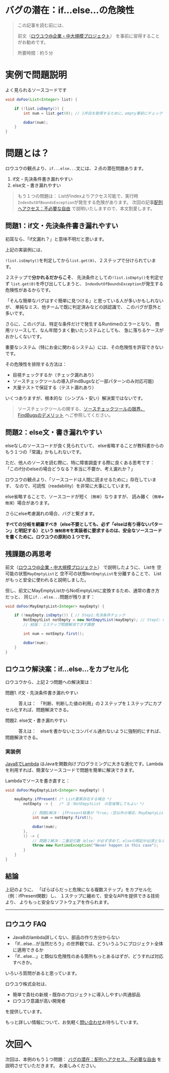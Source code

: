 # バグの潜在：if...else...の危険性

> この記事を読む前には、
>
> 前文（[ロウユウ@企業・中大規模プロジェクト](?ロウユウ_in_java_enterprise/ロウユウCollection)）
> を事前に習得することがお勧めです。
>
> 所要時間：約５分

# 実例で問題説明

よく見られるソースコードです

```java
void doFoo(List<Integer> list) {

    if (!list.isEmpty()) {
        int num = list.get(0); // 1件目を取得するために、empty事前にチェックする必要。

        doBar(num);
    }
}
```


# 問題とは？

ロウユウの観点より、`if...else...`文には、２点の潜在問題あります。

1. if文・先決条件書き漏れやすい
2. else文・書き漏れやすい

> もう１つの問題は：
> Listがindexよりアクセス可能で、実行時`IndexOutOfBoundsException`が発生する危険があります。
> 次回の記事[配列へアクセス：不必要な自由](?ロウユウ_in_java/ロウユウIndexOutOfBound_not_open)
> で説明いたしますので、本文割愛します。


## 問題1：if文・先決条件書き漏れやすい

初耳なら、「if文漏れ？」と意味不明だと思います。

上記の実装例には、

`!list.isEmpty()`を判定してから`list.get(0)`、２ステップで分けられています。

２ステップで**分かれるだからこそ**、
先決条件としての`!list.isEmpty()`を判定せず
`list.get(0)`を呼び出してしまうと、
`IndexOutOfBoundsException`が発生する危険性があるからです。

「そんな簡単なバグはすぐ簡単に見つける」と思っている人が多いかもしれないが、
単純なミス、他チームで既に判定済みなどの誤認識で、
このバグが意外と多いです。

さらに、このバグは、特定な条件だけで発生するRuntimeのエラーとなり、
商用リリースして、なん年間うまく動いたシステムとしても、
急に落ちるケースがおかしくないです。

重要なシステム（特にお金に関わるシステム）には、その危険性を許容できないです。

その危険性を排除する方法は：

- 目視チェックするか（チェック漏れあり）
- ソースチェックツールの導入(FindBugsなど一部パターンのみ対応可能)
- 大量テストで保証する（テスト漏れあり）

いくつありますが、根本的な（シンプル・安い）解決案ではないです。

> ソースチェックツールの関する、[ソースチェックツールの限界、FindBugsのデメリット](?ロウユウ_in_java/CodeAnalysisTools_not_open)
> へご参照してください。

## 問題2：else文・書き漏れやすい

elseなしのソースコードが良く見られていて、
else省略することが教科書からのもう１つの「常識」かもしれないです。

ただ、他人のソースを読む際に、特に障害調査する際に良くある思考です：
「このif分のelseの場合どうなる？本当に不要か、考え漏れか？」

ロウユウの観点より、「ソースコードは人間に読ませるために」存在しています、
なので、可読性（readability）を非常に大事にしています。

else省略することで、ソースコードが短く（`簡単`）なりますが、
読み難く（`簡単≠簡潔`）場合があります。

さらにelse考慮漏れの場合、バグと繋ぎます。

**すべての分岐を網羅すべき（else不要としても、必ず「elseは有り得ないパターン」と明記する）という
`強制思考`を実装者に要求するのは、安全なソースコードを書くために、ロウユウの原則の１つです。**

## 残課題の再思考

前文（[ロウユウ@企業・中大規模プロジェクト](?ロウユウ_in_java_enterprise/ロウユウCollection)）
で説明したように、
Listを
空可能の状態`MayEmptyList`と
空不可の状態`NotEmptyList`を分離することで、
Listがもっと安全に使われると説明しました。

但し、前文にMayEmptyListからNotEmptyListに変換するため、通常の書き方だっと、
同じ`if...else...`問題が残ります：

```java
void doFoo(MayEmptyList<Integer> mayEmpty) {

    if (!mayEmpty.isEmpty()) { // Step1:先決条件チェック
        NotEmpytList notEmpty = new NotEmpytList(mayEmpty); // Step2: mayEmptyは空ならException
        // 結論： 2ステップ問題解消できず課題

        int num = notEmpty.first();

        doBar(num);
    }
}
```

## ロウユウ解決案：if...else...をカプセル化

ロウユウから、上記２つ問題への解決案は：

問題1. if文・先決条件書き漏れやすい

　　　答えは：　「判断、判断した値の利用」の２ステップを１ステップにカプセル化すれば、問題解決できる。

問題2. else文・書き漏れやすい

　　　答えは：　elseを書かないとコンパイル通れないように強制的にすれば、問題解決できる。


### 実装例

[Java8でLambda](http://www.oracle.com/technetwork/jp/articles/java/architect-lambdas-part1-2080972-ja.html)
はJavaを関数向けプログラミングに大きな進化です。Lambdaを利用すれば、簡潔なソースコードで問題を簡単に解決できます。

Lambdaでソースを書き直すと：

```java
void doFoo(MayEmptyList<Integer> mayEmpty) {

    mayEmpty.ifPresent( /* List要素存在する場合 */
        notEmpty -> {   /* 注：NotEmpytList　の型省略してもよい */

            // 問題1解決： ifPresent結果が「true」:空以外の場合、MayEmptyListではなく、空ではないと保証したNotEmpytListが同時に提供されるので、２ステップ問題解消！
            int num = notEmpty.first();

            doBar(num);
        },
        () -> {
            // 問題２解決：二番目引数（else）が必ず求めて、elseの明記が必須となる！
            throw new RuntimeException("Never happen in this case");
        }
    }
}
```

## 結論

上記のように、
「ばらばらだっと危険になる複数ステップ」をカプセル化（例：ifPresent関数）し、
１ステップに纏めて、安全なAPIを提供できる技術より、
よりもっと安全なソフトウェアを作られます。

---

## ロウユウ FAQ

- Java8のlambda詳しくない、部品の作り方分からない
- 「if...else...が当然だろう」の世界観では、どういうふうにプロジェクト全体に適用できるか
- 「if...else...」と類似な危険性のある箇所もっとあるはずが、どうすれば対応すべきか。

いろいろ質問があると思っています。

ロウユウ株式会社は、

- 簡単で貴社の新規・既存のプロジェクトに導入しやすい共通部品
- ロウユウ意識が高い開発者

を提供しています。

もっと詳しい情報について、お気軽く[問い合わせ](inquire.html)お待ちしています。

# 次回へ

次回は、本例のもう１つ問題：
[バグの潜在：配列へアクセス、不必要な自由](?ロウユウ_in_java/ロウユウIndexOutOfBound)
を説明させていただきます。
お楽しみください。
